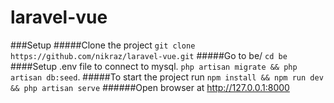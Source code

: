 # laravel-vue
###Setup
#####Clone the project
`git clone https://github.com/nikraz/laravel-vue.git`
#####Go to be/
`cd be`
####Setup .env file to connect to mysql.
`php artisan migrate && php artisan db:seed`.
#####To start the project run 
`npm install && npm run dev && php artisan serve`
######Open browser at http://127.0.0.1:8000
